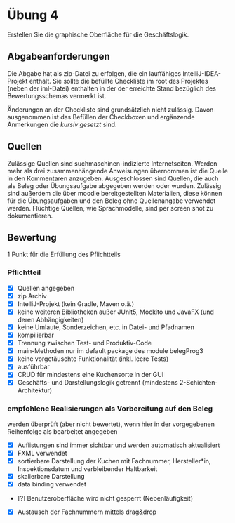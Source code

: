 # Übung 4
Erstellen Sie die graphische Oberfläche für die Geschäftslogik.

## Abgabeanforderungen
Die Abgabe hat als zip-Datei zu erfolgen, die ein lauffähiges IntelliJ-IDEA-Projekt enthält. Sie sollte die befüllte Checkliste im root des Projektes (neben der iml-Datei) enthalten in der der erreichte Stand bezüglich des Bewertungsschemas vermerkt ist.

Änderungen an der Checkliste sind grundsätzlich nicht zulässig. Davon ausgenommen ist das Befüllen der Checkboxen und ergänzende Anmerkungen die _kursiv gesetzt_ sind.

## Quellen
Zulässige Quellen sind suchmaschinen-indizierte Internetseiten. Werden mehr als drei zusammenhängende Anweisungen übernommen ist die Quelle in den Kommentaren anzugeben. Ausgeschlossen sind Quellen, die auch als Beleg oder Übungsaufgabe abgegeben werden oder wurden. Zulässig sind außerdem die über moodle bereitgestellten Materialien, diese können für die Übungsaufgaben und den Beleg ohne Quellenangabe verwendet werden.
Flüchtige Quellen, wie Sprachmodelle, sind per screen shot zu dokumentieren.

## Bewertung
1 Punkt für die Erfüllung des Pflichtteils

### Pflichtteil
- [x] Quellen angegeben
- [x] zip Archiv
- [x] IntelliJ-Projekt (kein Gradle, Maven o.ä.)
- [x] keine weiteren Bibliotheken außer JUnit5, Mockito und JavaFX (und deren Abhängigkeiten)
- [x] keine Umlaute, Sonderzeichen, etc. in Datei- und Pfadnamen
- [x] kompilierbar
- [x] Trennung zwischen Test- und Produktiv-Code
- [x] main-Methoden nur im default package des module belegProg3
- [x] keine vorgetäuschte Funktionalität (inkl. leere Tests)
- [x] ausführbar
- [x] CRUD für mindestens eine Kuchensorte in der GUI
- [x] Geschäfts- und Darstellungslogik getrennt (mindestens 2-Schichten-Architektur)

### empfohlene Realisierungen als Vorbereitung auf den Beleg
werden überprüft (aber nicht bewertet), wenn hier in der vorgegebenen Reihenfolge als bearbeitet angegeben
- [x] Auflistungen sind immer sichtbar und werden automatisch aktualisiert
- [x] FXML verwendet
- [x] sortierbare Darstellung der Kuchen mit Fachnummer, Hersteller*in, Inspektionsdatum und verbleibender Haltbarkeit
- [x] skalierbare Darstellung
- [x] data binding verwendet
- [?] Benutzeroberfläche wird nicht gesperrt (Nebenläufigkeit)
- [x] Austausch der Fachnummern mittels drag&drop

